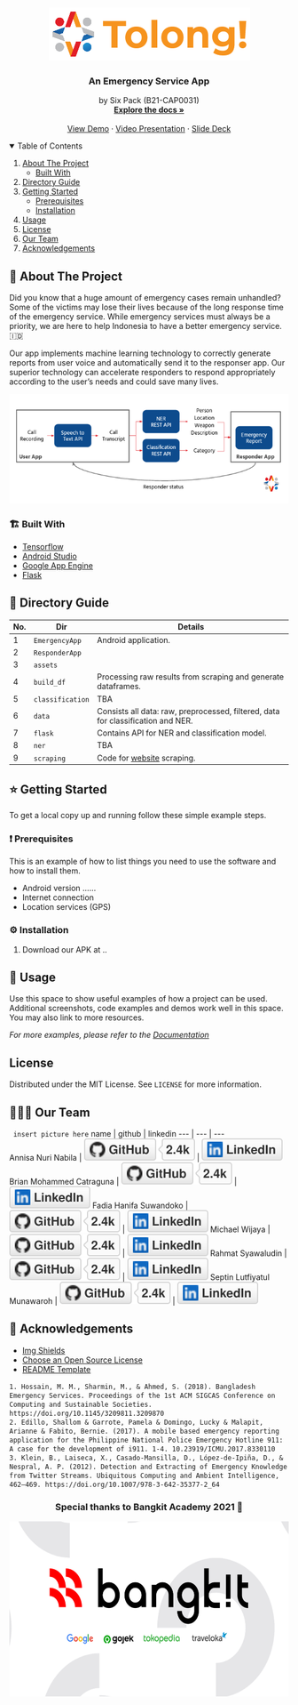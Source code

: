 <!-- PROJECT SHIELDS -->
<!--
*** I'm using markdown "reference style" links for readability.
*** Reference links are enclosed in brackets [ ] instead of parentheses ( ).
*** See the bottom of this document for the declaration of the reference variables
*** for contributors-url, forks-url, etc. This is an optional, concise syntax you may use.
*** https://www.markdownguide.org/basic-syntax/#reference-style-links
-->
<!-- [![Contributors][contributors-shield]][contributors-url]
[![Forks][forks-shield]][forks-url]
[![Stargazers][stars-shield]][stars-url]
[![Issues][issues-shield]][issues-url]
[![MIT License][license-shield]][license-url]
[![LinkedIn][linkedin-shield]][linkedin-url] -->

<!-- PROJECT LOGO -->
<br />
<p align="center">
  <a href="https://github.com/briancatraguna/SixPackTeamApp/">
    <img src="assets/logo.png" alt="Logo">
  </a>
  <h3 align="center">An Emergency Service App</h3>
  <p align="center">
    by Six Pack (B21-CAP0031)
    <br />
    <a href="https://github.com/briancatraguna/SixPackTeamApp.wiki.git"><strong>Explore the docs »</strong></a>
    <br />
    <br />
    <a href="https://github.com/briancatraguna/SixPackTeamApp/">View Demo</a>
    ·
    <a href="https://github.com/briancatraguna/SixPackTeamApp/">Video Presentation</a>
    ·
    <a href="https://bit.ly/sixpackslides">Slide Deck</a>
  </p>
</p>

<!-- TABLE OF CONTENTS -->
<details open="open">
  <summary>Table of Contents</summary>
  <ol>
    <li>
      <a href="#about-the-project">About The Project</a>
      <ul>
        <li><a href="#built-with">Built With</a></li>
      </ul>
    </li>
    <li>
      <a href="#directory-guide">Directory Guide</a>
    </li>
    <li>
      <a href="#getting-started">Getting Started</a>
      <ul>
        <li><a href="#prerequisites">Prerequisites</a></li>
        <li><a href="#installation">Installation</a></li>
      </ul>
    </li>
    <li><a href="#usage">Usage</a></li>
<!--     <li><a href="#contributing">Contributing</a></li> -->
    <li><a href="#license">License</a></li>
    <li><a href="#our-team">Our Team</a></li>
    <li><a href="#acknowledgements">Acknowledgements</a></li>
  </ol>
</details>
<!--  -->


<!-- ABOUT THE PROJECT -->
## 🎉 About The Project

Did you know that a huge amount of emergency cases remain unhandled? Some of the victims may lose their lives because of the long response time of the emergency service. While emergency services must always be a priority, we are here to help Indonesia to have a better emergency service. 🇮🇩

Our app implements machine learning technology to correctly generate reports from user voice and automatically send it to the responser app. Our superior technology can accelerate responders to respond appropriately according to the user’s needs and could save many lives.

<p align='center'>
  <a href="https://github.com/briancatraguna/SixPackTeamApp/"> <img src="assets/our-flow.png" alt="Our Flow"> </a>
</p>

### 🏗️ Built With

* [Tensorflow](https://tensorflow.com)
* [Android Studio](https://developer.android.com/studio/)
* [Google App Engine](https://cloud.google.com/appengine/)
* [Flask](https://flask.palletsprojects.com)
<!-- *  -->


<!-- DIRECTORY GUIDE -->
## 🦮 Directory Guide

No. | Dir | Details
--- | --- | ---
1 | `EmergencyApp` | Android application.
2 | `ResponderApp` | 
3 | `assets` | 
4 | `build_df` | Processing raw results from scraping and generate dataframes.
5 | `classification`| TBA
6 | `data` | Consists all data: raw, preprocessed, filtered, data for classification and NER.
7 | `flask` | Contains API for NER and classification model.
8 | `ner` | TBA
9 | `scraping` | Code for [website](https://lapor.go.id) scraping.
<!--  -->


<!-- GETTING STARTED -->
## ⭐ Getting Started

To get a local copy up and running follow these simple example steps.

### ❗ Prerequisites

This is an example of how to list things you need to use the software and how to install them.
* Android version ......
* Internet connection
* Location services (GPS)

### ⚙️ Installation
1. Download our APK at ..
<!--  -->


<!-- USAGE EXAMPLES -->
## 📱 Usage

Use this space to show useful examples of how a project can be used. Additional screenshots, code examples and demos work well in this space. You may also link to more resources.

_For more examples, please refer to the [Documentation](https://github.com/briancatraguna/SixPackTeamApp.wiki.git)_
<!--  -->

<!-- CONTRIBUTING -->
<!-- ## Contributing

Contributions are what make the open source community such an amazing place to be learn, inspire, and create. Any contributions you make are **greatly appreciated**.

1. Fork the Project
2. Create your Feature Branch (`git checkout -b feature/AmazingFeature`)
3. Commit your Changes (`git commit -m 'Add some AmazingFeature'`)
4. Push to the Branch (`git push origin feature/AmazingFeature`)
5. Open a Pull Request -->

<!-- LICENSE -->
## License

Distributed under the MIT License. See `LICENSE` for more information.
<!--  -->


<!-- OUR TEAM -->
## 🧑‍🤝‍🧑 Our Team
` insert picture here`
 name | github | linkedin 
 ---  |  ---   | ---      
 Annisa Nuri Nabila | <a href="https://github.com/annisann"> <img src="assets/github.svg" alt="GitHub"></a> | <a href="https://www.linkedin.com/in/annisann"><img src="assets/linkedin.svg" alt="LinkedIn"> </a>
Brian Mohammed Catraguna | <a href="https://github.com/briancatraguna"><img src="assets/github.svg" alt="GitHub"></a> | <a href="https://www.linkedin.com/in/"><img src="assets/linkedin.svg" alt="LinkedIn"></a>
Fadia Hanifa Suwandoko | <a href="https://github.com/fadiahanifa"><img src="assets/github.svg" alt="GitHub"></a> | <a href="https://www.linkedin.com/in/"><img src="assets/linkedin.svg" alt="LinkedIn"></a>
Michael Wijaya | <a href="https://github.com/Michael-Wijayaa"><img src="assets/github.svg" alt="GitHub"></a> | <a href="https://www.linkedin.com/in/"><img src="assets/linkedin.svg" alt="LinkedIn"></a>
Rahmat Syawaludin | <a href="https://github.com/rahmatsywldn"><img src="assets/github.svg" alt="GitHub"></a> | <a href="https://www.linkedin.com/in/rahmatsywldn"><img src="assets/linkedin.svg" alt="LinkedIn"></a>
Septin Lutfiyatul Munawaroh | <a href="https://github.com/septinlutf"><img src="assets/github.svg" alt="GitHub"></a> | <a href="https://www.linkedin.com/in/septinlutf"><img src="assets/linkedin.svg" alt="LinkedIn"></a>
<!--  -->


<!-- ACKNOWLEDGEMENTS -->
## 💌 Acknowledgements
* [Img Shields](https://shields.io)
* [Choose an Open Source License](https://choosealicense.com)
* [README Template](https://github.com/othneildrew/Best-README-Template/)

```
1. Hossain, M. M., Sharmin, M., & Ahmed, S. (2018). Bangladesh Emergency Services. Proceedings of the 1st ACM SIGCAS Conference on Computing and Sustainable Societies. https://doi.org/10.1145/3209811.3209870
2. Edillo, Shallom & Garrote, Pamela & Domingo, Lucky & Malapit, Arianne & Fabito, Bernie. (2017). A mobile based emergency reporting application for the Philippine National Police Emergency Hotline 911: A case for the development of i911. 1-4. 10.23919/ICMU.2017.8330110
3. Klein, B., Laiseca, X., Casado-Mansilla, D., López-de-Ipiña, D., & Nespral, A. P. (2012). Detection and Extracting of Emergency Knowledge from Twitter Streams. Ubiquitous Computing and Ambient Intelligence, 462–469. https://doi.org/10.1007/978-3-642-35377-2_64 
```
<p align="center">
  <h3 align="center">Special thanks to Bangkit Academy 2021 🤍
  </h3>
  <a href="https://grow.google/intl/id_id/bangkit/">
    <img align="middle" src="assets/bangkit.png" alt="Bangkit Academy" height=315 width=600>
  </a>
</p>
<!--  -->


<!-- MARKDOWN LINKS & IMAGES -->
<!-- https://www.markdownguide.org/basic-syntax/#reference-style-links -->
[contributors-shield]: https://img.shields.io/github/contributors/othneildrew/Best-README-Template.svg?style=for-the-badge
[contributors-url]: https://github.com/othneildrew/Best-README-Template/graphs/contributors
[forks-shield]: https://img.shields.io/github/forks/othneildrew/Best-README-Template.svg?style=for-the-badge
[forks-url]: https://github.com/othneildrew/Best-README-Template/network/members
[stars-shield]: https://img.shields.io/github/stars/othneildrew/Best-README-Template.svg?style=for-the-badge
[stars-url]: https://github.com/othneildrew/Best-README-Template/stargazers
[issues-shield]: https://img.shields.io/github/issues/othneildrew/Best-README-Template.svg?style=for-the-badge
[issues-url]: https://github.com/othneildrew/Best-README-Template/issues
[license-shield]: https://img.shields.io/github/license/othneildrew/Best-README-Template.svg?style=for-the-badge
[license-url]: https://github.com/othneildrew/Best-README-Template/blob/master/LICENSE.txt
[linkedin-shield]: https://img.shields.io/badge/-LinkedIn-black.svg?style=for-the-badge&logo=linkedin&colorB=555
[linkedin-url]: https://linkedin.com/in/othneildrew
[product-screenshot]: images/screenshot.png
